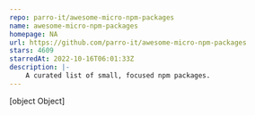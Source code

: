 ```yaml
---
repo: parro-it/awesome-micro-npm-packages
name: awesome-micro-npm-packages
homepage: NA
url: https://github.com/parro-it/awesome-micro-npm-packages
stars: 4609
starredAt: 2022-10-16T06:01:33Z
description: |-
    A curated list of small, focused npm packages.
---
```


[object Object]
